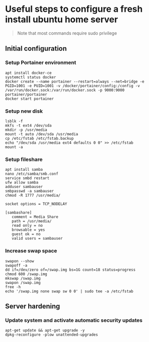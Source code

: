 # Useful steps to configure a fresh install ubuntu home server

> Note that most commands require sudo privilege

## Initial configuration

### Setup Portainer environment
```
apt install docker-ce
systemctl status docker
docker create --name portainer --restart=always --net=bridge -e PGID=1001 -e PUID=1001 -v /docker/portainer/config:/config -v /var/run/docker.sock:/var/run/docker.sock -p 9000:9000 portainer/portainer
docker start portainer
```

### Setup new disk
```
lsblk -f
mkfs -t ext4 /dev/sda 
mkdir -p /usr/media
mount -t auto /dev/sda /usr/media
cp /etc/fstab /etc/fstab.backup
echo "/dev/sda /usr/media ext4 defaults 0 0" >> /etc/fstab
mount -a
```

### Setup fileshare
```
apt install samba
nano /etc/samba/smb.conf
service smbd restart
ufw allow samba
adduser sambauser
smbpasswd -a sambauser
chmod -R 1777 /usr/media/
```

```
socket options = TCP_NODELAY

[sambashare]
   comment = Media Share
   path = /usr/media/
   read only = no
   browsable = yes
   guest ok = no
   valid users = sambauser
```

### Increase swap space
```
swapon --show
swapoff -a
dd if=/dev/zero of=/swap.img bs=1G count=18 status=progress
chmod 600 /swap.img
mkswap /swap.img
swapon /swap.img
free -h
echo '/swap.img none swap sw 0 0' | sudo tee -a /etc/fstab 
```

## Server hardening
### Update system and activate automatic security updates
```
apt-get update && apt-get upgrade -y
dpkg-reconfigure -plow unattended-upgrades
```


